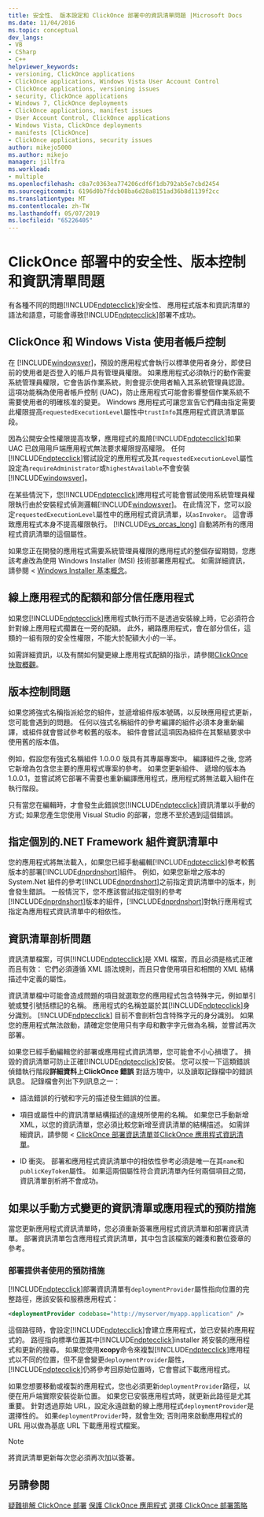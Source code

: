 ```yaml
---
title: 安全性、 版本設定和 ClickOnce 部署中的資訊清單問題 |Microsoft Docs
ms.date: 11/04/2016
ms.topic: conceptual
dev_langs:
- VB
- CSharp
- C++
helpviewer_keywords:
- versioning, ClickOnce applications
- ClickOnce applications, Windows Vista User Account Control
- ClickOnce applications, versioning issues
- security, ClickOnce applications
- Windows 7, ClickOnce deployments
- ClickOnce applications, manifest issues
- User Account Control, ClickOnce applications
- Windows Vista, ClickOnce deployments
- manifests [ClickOnce]
- ClickOnce applications, security issues
author: mikejo5000
ms.author: mikejo
manager: jillfra
ms.workload:
- multiple
ms.openlocfilehash: c8a7c0363ea774206cdf6f1db792ab5e7cbd2454
ms.sourcegitcommit: 6196d0b7fdcb08ba6d28a8151ad36b8d1139f2cc
ms.translationtype: MT
ms.contentlocale: zh-TW
ms.lasthandoff: 05/07/2019
ms.locfileid: "65226405"
---
```

# <a name="security-versioning-and-manifest-issues-in-clickonce-deployments"></a>ClickOnce 部署中的安全性、版本控制和資訊清單問題

有各種不同的問題[!INCLUDE[ndptecclick](../deployment/includes/ndptecclick_md.md)]安全性、 應用程式版本和資訊清單的語法和語意，可能會導致[!INCLUDE[ndptecclick](../deployment/includes/ndptecclick_md.md)]部署不成功。

## <a name="clickonce-and-windows-vista-user-account-control"></a>ClickOnce 和 Windows Vista 使用者帳戶控制

在  [!INCLUDE[windowsver](../deployment/includes/windowsver_md.md)]，預設的應用程式會執行以標準使用者身分，即使目前的使用者是否登入的帳戶具有管理員權限。 如果應用程式必須執行的動作需要系統管理員權限，它會告訴作業系統，則會提示使用者輸入其系統管理員認證。 這項功能稱為使用者帳戶控制 (UAC)，防止應用程式可能會影響整個作業系統不需要使用者的明確核准的變更。 Windows 應用程式可讓您宣告它們藉由指定需要此權限提高`requestedExecutionLevel`屬性中`trustInfo`其應用程式資訊清單區段。

因為公開安全性權限提高攻擊，應用程式的風險[!INCLUDE[ndptecclick](../deployment/includes/ndptecclick_md.md)]如果 UAC 已啟用用戶端應用程式無法要求權限提高權限。 任何[!INCLUDE[ndptecclick](../deployment/includes/ndptecclick_md.md)]嘗試設定的應用程式及其`requestedExecutionLevel`屬性設定為`requireAdministrator`或`highestAvailable`不會安裝[!INCLUDE[windowsver](../deployment/includes/windowsver_md.md)]。

在某些情況下，您[!INCLUDE[ndptecclick](../deployment/includes/ndptecclick_md.md)]應用程式可能會嘗試使用系統管理員權限執行由於安裝程式偵測邏輯[!INCLUDE[windowsver](../deployment/includes/windowsver_md.md)]。 在此情況下，您可以設定`requestedExecutionLevel`屬性中的應用程式資訊清單，以`asInvoker`。 這會導致應用程式本身不提高權限執行。 [!INCLUDE[vs_orcas_long](../debugger/includes/vs_orcas_long_md.md)] 自動將所有的應用程式資訊清單的這個屬性。

如果您正在開發的應用程式需要系統管理員權限的應用程式的整個存留期間，您應該考慮改為使用 Windows Installer (MSI) 技術部署應用程式。 如需詳細資訊，請參閱 < [Windows Installer 基本概念](../extensibility/internals/windows-installer-basics.md)。

## <a name="online-application-quotas-and-partial-trust-applications"></a>線上應用程式的配額和部分信任應用程式

如果您[!INCLUDE[ndptecclick](../deployment/includes/ndptecclick_md.md)]應用程式執行而不是透過安裝線上時，它必須符合針對線上應用程式擱置在一旁的配額。 此外，網路應用程式，會在部分信任，這類的一組有限的安全性權限，不能大於配額大小的一半。

如需詳細資訊，以及有關如何變更線上應用程式配額的指示，請參閱[ClickOnce 快取概觀](../deployment/clickonce-cache-overview.md)。

## <a name="versioning-issues"></a>版本控制問題

如果您將強式名稱指派給您的組件，並遞增組件版本號碼，以反映應用程式更新，您可能會遇到的問題。 任何以強式名稱組件的參考編譯的組件必須本身重新編譯，或組件就會嘗試參考較舊的版本。 組件會嘗試這項因為組件在其繫結要求中使用舊的版本值。

例如，假設您有強式名稱組件 1.0.0.0 版具有其專屬專案中。 編譯組件之後, 您將它新增為包含您主要的應用程式專案的參考。 如果您更新組件、 遞增的版本為 1.0.0.1，並嘗試將它部署不需要也重新編譯應用程式，應用程式將無法載入組件在執行階段。

只有當您在編輯時，才會發生此錯誤您[!INCLUDE[ndptecclick](../deployment/includes/ndptecclick_md.md)]資訊清單以手動的方式; 如果您產生您使用 Visual Studio 的部署，您應不至於遇到這個錯誤。

## <a name="specify-individual-net-framework-assemblies-in-the-manifest"></a>指定個別的.NET Framework 組件資訊清單中

您的應用程式將無法載入，如果您已經手動編輯[!INCLUDE[ndptecclick](../deployment/includes/ndptecclick_md.md)]參考較舊版本的部署[!INCLUDE[dnprdnshort](../code-quality/includes/dnprdnshort_md.md)]組件。 例如，如果您新增之版本的 System.Net 組件的參考[!INCLUDE[dnprdnshort](../code-quality/includes/dnprdnshort_md.md)]之前指定資訊清單中的版本，則會發生錯誤。 一般情況下，您不應該嘗試指定個別的參考[!INCLUDE[dnprdnshort](../code-quality/includes/dnprdnshort_md.md)]版本的組件，[!INCLUDE[dnprdnshort](../code-quality/includes/dnprdnshort_md.md)]對執行應用程式指定為應用程式資訊清單中的相依性。

## <a name="manifest-parsing-issues"></a>資訊清單剖析問題

資訊清單檔案，可供[!INCLUDE[ndptecclick](../deployment/includes/ndptecclick_md.md)]是 XML 檔案，而且必須是格式正確而且有效： 它們必須遵循 XML 語法規則，而且只會使用項目和相關的 XML 結構描述中定義的屬性。

資訊清單檔中可能會造成問題的項目就選取您的應用程式包含特殊字元，例如單引號或雙引號括標記的名稱。 應用程式的名稱並屬於其[!INCLUDE[ndptecclick](../deployment/includes/ndptecclick_md.md)]身分識別。 [!INCLUDE[ndptecclick](../deployment/includes/ndptecclick_md.md)] 目前不會剖析包含特殊字元的身分識別。 如果您的應用程式無法啟動，請確定您使用只有字母和數字字元做為名稱，並嘗試再次部署。

如果您已經手動編輯您的部署或應用程式資訊清單，您可能會不小心損壞了。 損毀的資訊清單可防止正確[!INCLUDE[ndptecclick](../deployment/includes/ndptecclick_md.md)]安裝。 您可以按一下這類錯誤偵錯執行階段**詳細資料**上**ClickOnce 錯誤** 對話方塊中，以及讀取記錄檔中的錯誤訊息。 記錄檔會列出下列訊息之一：

- 語法錯誤的行號和字元的描述發生錯誤的位置。

- 項目或屬性中的資訊清單結構描述的違規所使用的名稱。 如果您已手動新增 XML，以您的資訊清單，您必須比較您新增至資訊清單的結構描述。 如需詳細資訊，請參閱 < [ClickOnce 部署資訊清單](../deployment/clickonce-deployment-manifest.md)並[ClickOnce 應用程式資訊清單](../deployment/clickonce-application-manifest.md)。

- ID 衝突。 部署和應用程式資訊清單中的相依性參考必須是唯一在其`name`和`publicKeyToken`屬性。 如果這兩個屬性符合資訊清單內任何兩個項目之間，資訊清單剖析將不會成功。

## <a name="precautions-when-manually-changing-manifests-or-applications"></a>如果以手動方式變更的資訊清單或應用程式的預防措施

當您更新應用程式資訊清單時，您必須重新簽署應用程式資訊清單和部署資訊清單。 部署資訊清單包含應用程式資訊清單，其中包含該檔案的雜湊和數位簽章的參考。

### <a name="precautions-with-deployment-provider-usage"></a>部署提供者使用的預防措施

[!INCLUDE[ndptecclick](../deployment/includes/ndptecclick_md.md)]部署資訊清單有`deploymentProvider`屬性指向位置的完整路徑，應該安裝和服務應用程式：

```xml
<deploymentProvider codebase="http://myserver/myapp.application" />
```

這個路徑時，會設定[!INCLUDE[ndptecclick](../deployment/includes/ndptecclick_md.md)]會建立應用程式，並已安裝的應用程式的。 路徑指向標準位置其中[!INCLUDE[ndptecclick](../deployment/includes/ndptecclick_md.md)]installer 將安裝的應用程式和更新的搜尋。 如果您使用**xcopy**命令來複製[!INCLUDE[ndptecclick](../deployment/includes/ndptecclick_md.md)]應用程式以不同的位置，但不是會變更`deploymentProvider`屬性，[!INCLUDE[ndptecclick](../deployment/includes/ndptecclick_md.md)]仍將參考回原始位置時，它會嘗試下載應用程式。

如果您想要移動或複製的應用程式，您也必須更新`deploymentProvider`路徑，以便在用戶端實際安裝從新位置。 如果您已安裝應用程式時，就更新此路徑是尤其重要。 針對透過原始 URL，設定永遠啟動的線上應用程式`deploymentProvider`是選擇性的。 如果`deploymentProvider`時，就會生效; 否則用來啟動應用程式的 URL 用以做為基底 URL 下載應用程式檔案。

> [!NOTE]
> 將資訊清單更新每次您必須再次加以簽署。

## <a name="see-also"></a>另請參閱

[疑難排解 ClickOnce 部署](../deployment/troubleshooting-clickonce-deployments.md)
[保護 ClickOnce 應用程式](../deployment/securing-clickonce-applications.md)
[選擇 ClickOnce 部署策略](../deployment/choosing-a-clickonce-deployment-strategy.md)
